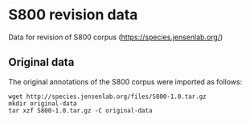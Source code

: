 # S800 revision data

Data for revision of S800 corpus (https://species.jensenlab.org/)

## Original data

The original annotations of the S800 corpus were imported as follows:

```
wget http://species.jensenlab.org/files/S800-1.0.tar.gz
mkdir original-data
tar xzf S800-1.0.tar.gz -C original-data
```
